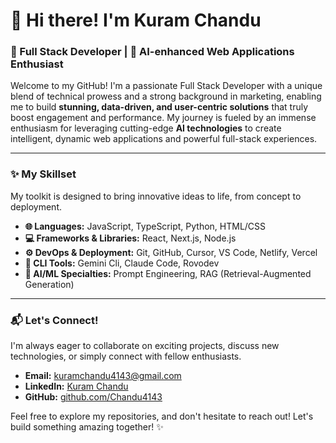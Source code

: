 # 👋 Hi there! I'm Kuram Chandu

### 🚀 Full Stack Developer | 🧠 AI-enhanced Web Applications Enthusiast

Welcome to my GitHub! I'm a passionate Full Stack Developer with a unique blend of technical prowess and a strong background in marketing, enabling me to build **stunning, data-driven, and user-centric solutions** that truly boost engagement and performance. My journey is fueled by an immense enthusiasm for leveraging cutting-edge **AI technologies** to create intelligent, dynamic web applications and powerful full-stack experiences.

---

### ✨ My Skillset

My toolkit is designed to bring innovative ideas to life, from concept to deployment.

*   **🌐 Languages:** JavaScript, TypeScript, Python, HTML/CSS
*   **💻 Frameworks & Libraries:** React, Next.js, Node.js
*   **⚙️ DevOps & Deployment:** Git, GitHub, Cursor, VS Code, Netlify, Vercel
*   **🚀 CLI Tools:** Gemini Cli, Claude Code, Rovodev
*   **🧠 AI/ML Specialties:** Prompt Engineering, RAG (Retrieval-Augmented Generation)

---

### 📬 Let's Connect!

I'm always eager to collaborate on exciting projects, discuss new technologies, or simply connect with fellow enthusiasts.

*   **Email:** kuramchandu4143@gmail.com
*   **LinkedIn:** [Kuram Chandu](https://www.linkedin.com/in/kuramchandu/) 
*   **GitHub:** [github.com/Chandu4143](https://github.com/Chandu4143)

Feel free to explore my repositories, and don't hesitate to reach out! Let's build something amazing together! ✨
